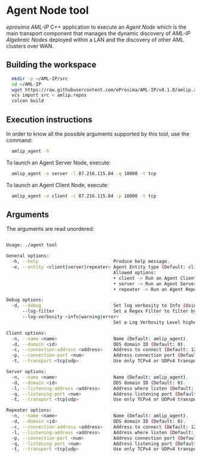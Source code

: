 # Agent Node tool

*eprosima AML-IP* C++ application to execute an *Agent Node* which is the main transport component that manages the dynamic discovery of *AML-IP Algebraic Nodes* deployed within a LAN and the discovery of other AML clusters over WAN.

## Building the workspace

```sh
  mkdir -p ~/AML-IP/src
  cd ~/AML-IP
  wget https://raw.githubusercontent.com/eProsima/AML-IP/v0.1.0/amlip.repos
  vcs import src < amlip.repos
  colcon build
```

## Execution instructions

In order to know all the possible arguments supported by this tool, use the command:

```sh
  amlip_agent -h
```

To launch an Agent Server Node, execute:

```sh
  amlip_agent -e server -l 87.216.115.84 -q 18000 -t tcp
```

To launch an Agent Client Node, execute:

```sh
  amlip_agent -e client -c 87.216.115.84 -p 18000 -t tcp
```

## Arguments

The arguments are read unordered:

```sh

Usage: ./agent tool

General options:
  -h, --help                            Produce help message.
  -e, --entity <client|server|repeater> Agent Entity type (Default: client).
                                        Allowed options:
                                        • client -> Run an Agent Client Node.
                                        • server -> Run an Agent Server Node.
                                        • repeater -> Run an Agent Repeater Node.

Debug options:
  -d, --debug                           Set log verbosity to Info (Using this option with --log-filter and/or --log-verbosity will head to undefined behaviour).
      --log-filter                      Set a Regex Filter to filter by category the info and warning log entries. (Default = "AMLIP").
      --log-verbosity <info|warning|error>
                                        Set a Log Verbosity Level higher or equal the one given (Default: warning).

Client options:
  -n, --name <name>                     Name (Default: amlip_agent).
  -d, --domain <id>                     DDS domain ID (Default: 0).
  -c, --connection-address <address>    Address to connect (Default: 127.0.0.1).
  -p, --connection-port <num>           Address connection port (Default: 12121).
  -t, --transport <tcp|udp>             Use only TCPv4 or UDPv4 transport. (Default: TCPv4).

Server options:
  -n, --name <name>                     Name (Default: amlip_agent).
  -d, --domain <id>                     DDS domain ID (Default: 0).
  -l, --listening-address <address>     Address where listen (Default: 127.0.0.1).
  -q, --listening-port <num>            Address listening port (Default: 12121).
  -t, --transport <tcp|udp>             Use only TCPv4 or UDPv4 transport. (Default: TCPv4).

Repeater options:
  -n, --name <name>                     Name (Default: amlip_agent).
  -d, --domain <id>                     DDS domain ID (Default: 0).
  -c, --connection-address <address>    Address to connect (Default: 127.0.0.1).
  -l, --listening-address <address>     Address where listen (Default: 127.0.0.1).
  -p, --connection-port <num>           Address connection port (Default: 12121).
  -q, --listening-port <num>            Address listening port (Default: 12121).
  -t, --transport <tcp|udp>             Use only TCPv4 or UDPv4 transport. (Default: TCPv4).



```
